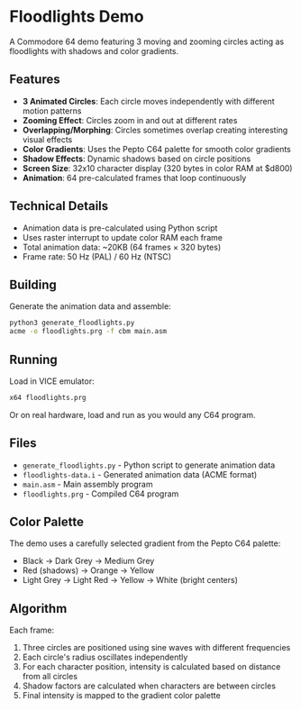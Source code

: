 # Floodlights Demo

A Commodore 64 demo featuring 3 moving and zooming circles acting as floodlights with shadows and color gradients.

## Features

- **3 Animated Circles**: Each circle moves independently with different motion patterns
- **Zooming Effect**: Circles zoom in and out at different rates
- **Overlapping/Morphing**: Circles sometimes overlap creating interesting visual effects
- **Color Gradients**: Uses the Pepto C64 palette for smooth color gradients
- **Shadow Effects**: Dynamic shadows based on circle positions
- **Screen Size**: 32x10 character display (320 bytes in color RAM at $d800)
- **Animation**: 64 pre-calculated frames that loop continuously

## Technical Details

- Animation data is pre-calculated using Python script
- Uses raster interrupt to update color RAM each frame
- Total animation data: ~20KB (64 frames × 320 bytes)
- Frame rate: 50 Hz (PAL) / 60 Hz (NTSC)

## Building

Generate the animation data and assemble:

```bash
python3 generate_floodlights.py
acme -o floodlights.prg -f cbm main.asm
```

## Running

Load in VICE emulator:
```bash
x64 floodlights.prg
```

Or on real hardware, load and run as you would any C64 program.

## Files

- `generate_floodlights.py` - Python script to generate animation data
- `floodlights-data.i` - Generated animation data (ACME format)
- `main.asm` - Main assembly program
- `floodlights.prg` - Compiled C64 program

## Color Palette

The demo uses a carefully selected gradient from the Pepto C64 palette:
- Black → Dark Grey → Medium Grey
- Red (shadows) → Orange → Yellow
- Light Grey → Light Red → Yellow → White (bright centers)

## Algorithm

Each frame:
1. Three circles are positioned using sine waves with different frequencies
2. Each circle's radius oscillates independently
3. For each character position, intensity is calculated based on distance from all circles
4. Shadow factors are calculated when characters are between circles
5. Final intensity is mapped to the gradient color palette

